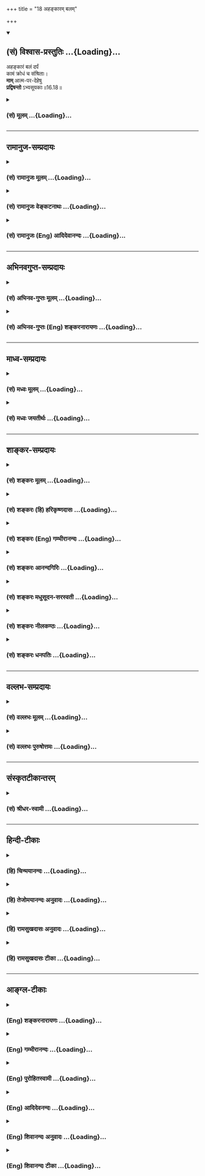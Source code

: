 +++
title = "18 अहङ्कारम् बलम्"

+++
<div class="js_include" newlevelforh1="2" title="(सं) विश्वास-प्रस्तुतिः" unfilled url="/mahAbhAratam/vyAsaH/shlokashaH/06-bhIShma-parva/03-bhagavad-gItA-parva/saMskRtam/vishvAsa-prastutiH/16_daivAsura-sampad-vib/18_ahankAram_balam.md">
<details open><summary><h2>(सं) विश्वास-प्रस्तुतिः ...{Loading}...</h2></summary>

अहङ्कारं बलं दर्पं  
कामं क्रोधं च संश्रिताः।  
**माम्** आत्म-पर-देहेषु  
**प्रद्विषन्तो** ऽभ्यसूयकाः॥16.18॥
</details>
</div>
<div class="js_include collapsed" newlevelforh1="3" title="(सं) मूलम्" unfilled url="/mahAbhAratam/vyAsaH/shlokashaH/06-bhIShma-parva/03-bhagavad-gItA-parva/saMskRtam/mUlam/16_daivAsura-sampad-vib/18_ahankAram_balam.md">
<details><summary><h3>(सं) मूलम् ...{Loading}...</h3></summary>

अहङ्कारं बलं दर्पं कामं क्रोधं च संश्रिताः।  
मामात्मपरदेहेषु प्रद्विषन्तोऽभ्यसूयकाः।।16.18।।
</details>
</div>


_________________
## रामानुज-सम्प्रदायः
<div class="js_include collapsed" newlevelforh1="3" title="(सं) रामानुजः मूलम्" unfilled url="/mahAbhAratam/vyAsaH/shlokashaH/06-bhIShma-parva/03-bhagavad-gItA-parva/saMskRtam/rAmAnujaH/mUlam/16_daivAsura-sampad-vib/18_ahankAram_balam.md">
<details><summary><h3>(सं) रामानुजः मूलम् ...{Loading}...</h3></summary>

।।16.18।। अनन्यापेक्षः अहम् एव सर्वं करोमि इति एवंरूपम् **अहङ्कारम्**
आश्रिताः; तथा सर्वस्य करणे मद्बलम् एव पर्याप्तम् इति च **बलम्;**
अतोमत्सदृशो न कश्चिद् अस्ति इति च **दर्पम्;**एवंभूतस्य मम काममात्रेण
सर्वं संपत्स्यते इति **कामम्;**मम ये अनिष्टकारिणः तान् सर्वान् हनिष्यामि
इति **च क्रोधम्;** एवम् एतान् **संश्रिताः** स्वदेहेषु **परदेहेषु** च
अवस्थितं सर्वस्य कारयितारं पुरुषोत्तमं **माम् अभ्यसूयकाः प्रद्विषन्तः**
कुयुक्तिभिः मत्स्थितौ दोषम् आविष्कुर्वन्तो माम् असहमानाः; अहङ्कारादिकान्
संश्रिताः; यागादिकं सर्वं क्रियाजातं कुर्वते इत्यर्थः।

</details>
</div>
<div class="js_include collapsed" newlevelforh1="3" title="(सं) रामानुजः वेङ्कटनाथः" unfilled url="/mahAbhAratam/vyAsaH/shlokashaH/06-bhIShma-parva/03-bhagavad-gItA-parva/saMskRtam/rAmAnujaH/venkaTanAthaH/16_daivAsura-sampad-vib/18_ahankAram_balam.md">
<details><summary><h3>(सं) रामानुजः वेङ्कटनाथः ...{Loading}...</h3></summary>

  
  
।।16.18।। पुनरुक्त्यादिपरिहारायानन्तरश्लोकस्य
सात्त्विकयजनेतिकर्तव्यतारूपगुणवैपरीत्यपरत्वमाह -- ते चेदृग्भूता यजन्त
इति। भगवानेव सर्वं कारयतीत्यस्य प्रतिक्षेपोऽहङ्कारः; यत्परिहाराय
स्मर्यतेयद्यहङ्कारमाश्रित्य यज्ञदानतपःक्रियाः। कुर्वंस्तत्फलमाप्नोति
पुनरावर्तनं तु तत् इति। बलवत्त्वमात्रस्यादोषत्वेऽपिभगवतो बलेन
इत्यादेर्विपरीतं स्वबलपर्याप्त्यनुसन्धानम्; तदुभयमूलो दर्पः
सर्वावज्ञानहेतुः पूज्यपूजाप्रतिस्पर्धी
भगवत्प्रसादादेवेष्टप्राप्त्यनिष्टपरिहारावित्यस्य विपरीतौ कामक्रोधाविति
क्रमेण दाम्भिकयज्ञेतिकर्तव्यताक्रमं विवृणोतिअनन्यापेक्ष इत्यादिभिः।
संश्रिताः सम्यनाश्रिताः; निरपेक्षहेतुत्वेनाभिमन्यमाना इत्यर्थः।
अत्रपरदेहेष्विति यज्ञानुकूलप्रतिकूलऋत्विक्तस्करादिविवक्षया सप्तम्या
स्थितिः सिद्धा सा च प्रवर्तनाद्यर्थमिति श्रुत्यादिभिः प्राक्प्रपञ्चितम्
तत्प्रतिपत्तिविरुद्धं स्मारयतिसर्वस्य कारयितारमिति।
हितप्रवर्तनमेवासूयाहेतुरिति भावः। पुरुषोत्तममिति --
यद्वैलक्षण्यविज्ञानमात्रात् कृतकृत्यो भवतीत्युक्तं; स हि महोपकारी
द्वेषासूयास्पदमेषामिति भावः। सर्वप्रवर्तनादिगुणकथनं; गुणेषु
दोषाविष्करणरूपासूयालक्षणव्यक्त्यर्थं च। पुरुषोत्तमप्रकरणे हि
स्मृत्यादिप्रवर्तनायसर्वस्य चाहं हृदि सन्निविष्टः \[15।15\] इत्युक्तम्
तदेवात्रमामात्मपरदेहेषु इत्यनेन स्मार्यत इति च
भावः। प्रद्विषन्तोऽभ्यसूयकाः इत्यनयोः प्रातिलोम्येन हेतुकार्यतयाऽन्वय
क्रमं यजन्त इत्यनुकर्षणेन वाक्यसमाप्तिं चाऽऽहकुयुक्तिभिरिति।
ईश्वरपरतन्त्रत्वे कथं कर्मवश्यता फलानां कर्ममूलत्वे च किमीश्वरेणेत्यादयः
कुयुक्तयः। अनसूयालक्षणव्याजेनासूयामपि बृहस्पतिरलक्षयत् -- न गुणान्गुणिनो
हन्ति स्तौति मन्दगुणा(चान्यान्गुणा) नपि। नान्यदोषेषु रमते (न
हसेच्चान्यदोषांश्च) साऽनसूया प्रकीर्तिता \[अ.स्मृ.37\] इति।
असहिष्णुत्वरूपेण लक्षणेन द्वेषं विवृणोतिमामसहमाना इति। असहमानत्वं च
तदाज्ञातिलङ्घनपर्यन्तमनुसन्धेयम्। एतच्च स्ववंश्यानामप्यशुचिनरकपतने
निदानम् यथोच्यतेमज्जन्ति पितरस्तस्य नरके शाश्वतीः समाः। द्विष्याद्यो
विबुधश्रेष्ठं देवं नारायणं हरिम् \[म.भा.12।346।6\] इति। एवंये द्विषन्ति
महात्मानं न स्मरन्ति च केशवम् (जनार्दनम)। न तेषां पुण्यतीर्थेषु गतिः
संसर्गिणामपि \[म.भा.12।336।36कुं.को.\] इत्यादि
चात्रानुसन्धेयम्। नामयज्ञैः \[16।17\] इत्यस्योपलक्षणमाहयागादिकं
सर्वमिति। ,

</details>
</div>
<div class="js_include collapsed" newlevelforh1="3" title="(सं) रामानुजः (Eng) आदिदेवानन्दः" unfilled url="/mahAbhAratam/vyAsaH/shlokashaH/06-bhIShma-parva/03-bhagavad-gItA-parva/saMskRtam/rAmAnujaH/english/AdidevAnandaH/16_daivAsura-sampad-vib/18_ahankAram_balam.md">
<details><summary><h3>(सं) रामानुजः (Eng) आदिदेवानन्दः ...{Loading}...</h3></summary>

16.18 They depend on their egoism in the form of 'I can do everything without the help of anyone'; likewise, in performing everything they depend on their power, 'My power is sufficient'; hence pride takes the following form, 'There is nobody like myself. Desire takes the form of,
'Because I am so, everything is fulfilled by my mere desire.' 'Wrath consits in conceiving, 'I shall slay those who cause evil to me.' Thus,
depending on themselves, they evince malice towards Me, the Supreme Person abiding in their own bodies as well as in the bodies of others;
and they hate Me. They endeavour to invent fallacious arguments against My existence, and being unable to tolerate Me, they perform all acts like sacrifices etc., depending only on their egoism.

</details>
</div>


_________________
## अभिनवगुप्त-सम्प्रदायः
<div class="js_include collapsed" newlevelforh1="3" title="(सं) अभिनव-गुप्तः मूलम्" unfilled url="/mahAbhAratam/vyAsaH/shlokashaH/06-bhIShma-parva/03-bhagavad-gItA-parva/saMskRtam/abhinava-guptaH/mUlam/16_daivAsura-sampad-vib/18_ahankAram_balam.md">
<details><summary><h3>(सं) अभिनव-गुप्तः मूलम् ...{Loading}...</h3></summary>

।।16.17 -- 16.20।। आत्मसंभाविता इत्यादि गतिमित्यन्तम्। यज्ञैर्यजन्ते नाम;
निष्फलमित्यर्थः। क्रोधेन हि सर्वं नश्यतीत्यर्थः। यद्वा नामयज्ञैः;
संज्ञामात्रेणैव +++(S; omit एव)+++ ये यज्ञाः तैः +++(S; omit तैः)+++। अथवा --
नामार्थं प्रसिद्ध्यर्थं ये यज्ञाः +++(omits ये यज्ञाः)+++ -- येन +++(S omits
येन)+++ यज्ञयाजी अयम् इति व्यपदेशो जायते -- ते दम्भपूर्वका एव; न तु फलन्ति।
क्रोधादिरूषितत्वादेव लोकान् द्विषन्तो मामेव द्विषन्ति। अहं वासुदेवो हि
सर्वावासः। आत्मनि च द्वेषवन्तः आत्मनो ( आत्मने) ह्यहितं निरयपातहेतुम्
आचरन्ति +++(S उपाचरन्ति)+++। तांश्चाहम् आसुरीष्वेव योनिषु क्षिपामि।

</details>
</div>
<div class="js_include collapsed" newlevelforh1="3" title="(सं) अभिनव-गुप्तः (Eng) शङ्करनारायणः" unfilled url="/mahAbhAratam/vyAsaH/shlokashaH/06-bhIShma-parva/03-bhagavad-gItA-parva/saMskRtam/abhinava-guptaH/english/shankaranArAyaNaH/16_daivAsura-sampad-vib/18_ahankAram_balam.md">
<details><summary><h3>(सं) अभिनव-गुप्तः (Eng) शङ्करनारायणः ...{Loading}...</h3></summary>

16.18 See Coment under 16.20

</details>
</div>


_________________
## माध्व-सम्प्रदायः
<div class="js_include collapsed" newlevelforh1="3" title="(सं) मध्वः मूलम्" unfilled url="/mahAbhAratam/vyAsaH/shlokashaH/06-bhIShma-parva/03-bhagavad-gItA-parva/saMskRtam/madhvaH/mUlam/16_daivAsura-sampad-vib/18_ahankAram_balam.md">
<details><summary><h3>(सं) मध्वः मूलम् ...{Loading}...</h3></summary>

।।16.18।। मामात्मपरदेहेष्विति। न कस्यचिद्विष्णुः कारयिता। यदि
स्यान्ममपीदानीं कारयत्वित्यादि ईश्वरो यदि सर्वस्य कारकः कारयीत माम्।
अद्येति वादिनं ब्रूयात्सदाऽधो यास्यसि इति सामवेदे यास्कश्रुतिः।

</details>
</div>
<div class="js_include collapsed" newlevelforh1="3" title="(सं) मध्वः जयतीर्थः" unfilled url="/mahAbhAratam/vyAsaH/shlokashaH/06-bhIShma-parva/03-bhagavad-gItA-parva/saMskRtam/madhvaH/jayatIrthaH/16_daivAsura-sampad-vib/18_ahankAram_balam.md">
<details><summary><h3>(सं) मध्वः जयतीर्थः ...{Loading}...</h3></summary>

।।16.18।। भगवद्द्वेषस्यात्मपरदेहाधिकरणत्वं कथं इत्यत आह **मामि**ति। कुतो
न कारयिता यदि स्यात्तर्हीदानीमकुर्वाणं मामपि कारयतु; कुर्वाणं च
निवारयतु; इत्यर्थः। सदाधो नित्यनरकम्।

</details>
</div>


_________________
## शाङ्कर-सम्प्रदायः
<div class="js_include collapsed" newlevelforh1="3" title="(सं) शङ्करः मूलम्" unfilled url="/mahAbhAratam/vyAsaH/shlokashaH/06-bhIShma-parva/03-bhagavad-gItA-parva/saMskRtam/shankaraH/mUlam/16_daivAsura-sampad-vib/18_ahankAram_balam.md">
<details><summary><h3>(सं) शङ्करः मूलम् ...{Loading}...</h3></summary>

।।16.18।। --,**अहंकारं** अहंकरणम् अहंकारः; विद्यमानैः अविद्यमानैश्च
गुणैः आत्मनि अध्यारोपितैः विशिष्टमात्मानमहम् इति मन्यते; सः अहंकारः
अविद्याख्यः कष्टतमः; सर्वदोषाणां मूलं सर्वानर्थप्रवृत्तीनां च; तम्। तथा
**बलं** पराभिभवनिमित्तं कामरागान्वितम्। **दर्पं** दर्पो नाम यस्य उद्भवे
धर्मम् अतिक्रामति सः अयम् अन्तःकरणाश्रयः दोषविशेषः। **कामं**
स्त्र्यादिविषयम्। **क्रोधम्** अनिष्टविषयम्। एतान् अन्यांश्च महतो दोषान्
**संश्रिताः।** किं च ते **माम्** ईश्वरम् **आत्मपरदेहेषु** स्वदेहे
परदेहेषु च तद्बुद्धिकर्मसाक्षिभूतं मां **प्रद्विषन्तः;**
मच्छासनातिवर्तित्वं प्रद्वेषः; तं कुर्वन्तः **अभ्यसूयकाः**
सन्मार्गस्थानां गुणेषु असहमानाः।।

</details>
</div>
<div class="js_include collapsed" newlevelforh1="3" title="(सं) शङ्करः (हि) हरिकृष्णदासः" unfilled url="/mahAbhAratam/vyAsaH/shlokashaH/06-bhIShma-parva/03-bhagavad-gItA-parva/saMskRtam/shankaraH/hindI/harikRShNadAsaH/16_daivAsura-sampad-vib/18_ahankAram_balam.md">
<details><summary><h3>(सं) शङ्करः (हि) हरिकृष्णदासः ...{Loading}...</h3></summary>

।।16.18।। अहंकार -- हमहम करनेका नाम अहंकार है; जिसके द्वारा अपनेमें
आरोपित किये हुए विद्यमान और अविद्यमान गुणोंसे अपनेको युक्त मानकर मनुष्य
हम हैं ऐसा मानता है; उसे अहंकार कहते हैं। यह अविद्या नामका बड़ा कठिन
दोष; समस्त दोषोंका और समस्त अनर्थमय प्रवृत्तियोंका मूल कारण है। कामना और
आसक्तिसे युक्त; दूसरेका पराभव करनेके लिये होनेवाला बल; दर्प -- जिसके
उत्पन्न होनेपर मनुष्य धर्मको अतिक्रमण कर जाता है; अन्तःकरणके आश्रित उस
दोषविशेषका नाम दर्प है। तथा स्त्री आदिके विषयमें होनेवाला काम और किसी
प्रकारका अनिष्ट होनेसे होनेवाला क्रोध; इन सब,दोषोंको तथा अन्यान्य महान्
दोषोंको भी अवलम्बन करनेवाले होते हैं। इसके सिवा वे अपने और दूसरोंके
शरीरमें स्थित; उनकी बुद्धि और कर्मके साक्षी; मुझ ईश्वरसे द्वेष करनेवाले
होते हैं -- मेरी आज्ञाको उल्लङ्घन करके चलना ही मुझसे द्वेष करना है; वे
वैसा करनेवाले हैं और सन्मार्गमें स्थित पुरुषोंके गुणोंको सहन न करके;
उनकी निन्दा करनेवाले होते हैं।

</details>
</div>
<div class="js_include collapsed" newlevelforh1="3" title="(सं) शङ्करः (Eng) गम्भीरानन्दः" unfilled url="/mahAbhAratam/vyAsaH/shlokashaH/06-bhIShma-parva/03-bhagavad-gItA-parva/saMskRtam/shankaraH/english/gambhIrAnandaH/16_daivAsura-sampad-vib/18_ahankAram_balam.md">
<details><summary><h3>(सं) शङ्करः (Eng) गम्भीरानन्दः ...{Loading}...</h3></summary>

16.18 Ahankaram, egotism-that which considers the Self to which have
been imputed actual and imaginary alities as 'I am this', which is
called ignorance and is most painful, and is the source of all ills as
also of all evil deeds; so also balam, power, which seeds to defear
others and is associated with passion and desire; darpam, arrogance, a
particular defect abiding in the mind, on the upsurge of which one
transgresses righteousness; kamam, passion with regard to women and
others; krodham, anger at things tha are undesirable;-samsritah,
resorting to these and other great evils; and further, pradvisantah,
hating; mam, Me, God-transgression of My ;nds is hatred (towards Me);
indulging in that, atma-para-dehesu, in their own and others' bodies as
the witness of their intellects and actions; (they become) abhyasuyakah,
envious by nature, intolerant of the alities of those who tread the
right path.

</details>
</div>
<div class="js_include collapsed" newlevelforh1="3" title="(सं) शङ्करः आनन्दगिरिः" unfilled url="/mahAbhAratam/vyAsaH/shlokashaH/06-bhIShma-parva/03-bhagavad-gItA-parva/saMskRtam/shankaraH/AnandagiriH/16_daivAsura-sampad-vib/18_ahankAram_balam.md">
<details><summary><h3>(सं) शङ्करः आनन्दगिरिः ...{Loading}...</h3></summary>

।।16.18।। आसुरीं संपदमभिजातैरधर्मजातमेव संचीयते प्रवृत्तेरपि वैदिके नैव
पुण्यमित्युक्तम्। ब्रह्मज्ञानात्पुनरासुरा दूरादेवोद्विजन्त इत्याह --
**अहंकारमिति।** अहंकारमेव स्फोरयति -- **विद्यमानैरिति।**
अध्यारोपितवैशिष्ट्यविषयत्वादहंकारस्याविद्यामूलत्वेनाविद्यात्वमाह --
**अविद्याख्य इति।** विवेकिभिस्तस्यातियत्नादेव हेयत्वं सूचयति -- **कष्टतम
इति।** तदेव स्पष्टयति -- **सर्वेति।** तं संश्रिता इति संबन्धः।
कार्यकरणसामर्थ्यमुक्तविशेषणं बलम्। अहंकार एव महवदधीरणापर्यन्तत्वेन
परिणतो दर्पस्तं व्याकरोति -- **दर्पो नामेत्यादिना।** अन्यांश्च
दोषान्मात्सर्यादीन्। न केवलमुक्तमेव तेषां विशेषणं किंतु कष्टतममस्ति
विशेषणान्तरमित्याह -- **किञ्चेति।** यद्यपीश्वरं प्रति द्वेषस्तेषां
संभाव्यते तथापि कथं स्वदेहे परदेहेषु च तं प्रति द्वेषो नहि तत्र
भोक्तारमन्तरेणेश्वरस्यावस्थानमित्याशङ्क्याह -- **तद्बुद्धीति।**
तेषामीश्वरं प्रति द्वेषमेव प्रकटयति, -- **मच्छासनेति।** ईश्वरस्य शासनं
श्रुतिस्मृतिरूपं तदतिवर्तित्वं तदुक्तार्थज्ञानानुष्ठानपराङ्मुखत्वम्।

</details>
</div>
<div class="js_include collapsed" newlevelforh1="3" title="(सं) शङ्करः मधुसूदन-सरस्वती" unfilled url="/mahAbhAratam/vyAsaH/shlokashaH/06-bhIShma-parva/03-bhagavad-gItA-parva/saMskRtam/shankaraH/madhusUdana-sarasvatI/16_daivAsura-sampad-vib/18_ahankAram_balam.md">
<details><summary><h3>(सं) शङ्करः मधुसूदन-सरस्वती ...{Loading}...</h3></summary>

।।16.18।। यक्ष्ये दास्यामीत्यादिसंकल्पेन दम्भाहंकारादिप्रधानेन
प्रवृत्तानामासुराणां बहिरङ्गसाधनमपि यागदानादिकं कर्म न
सिध्यत्यन्तरङ्गसाधनं तु ज्ञानवैराग्यभगवद्भजनादि तेषां दूरापास्तमेवेत्याह
-- अहंकारमिति। अहमभिमानरूपो योऽहंकारः स सर्वसाधारणः
एतैरारोपितैर्गुणैरात्मनो महत्त्वाभिमानमहंकारं,तथा बलं परपरिभवनिमित्तं
शरीरगतसामर्थ्यविशेषं दर्पं परावधीरणारूपं गुरुनृपाद्यतिक्रमकारणं
वित्तदोषविशेषं काममिष्टविषयाभिलाषं क्रोधमनिष्टविषयद्वेषं;
चकारात्परगुणासहिष्णुत्वरूपं मात्सर्यंमेवमन्यांश्च महतो दोषान् संश्रिताः
एतादृशा अपि पतितास्तव भक्त्या पूताः सन्तो नरके न पतिष्यन्तीति
चेन्नेत्याह। मामीश्वरं भगवन्तमात्मपरदेहेष्वात्मनां तेषामासुराणां परेषां
च तत्पुत्रभार्यादीनां देहेषु प्रेमास्पदेषु तत्तद्बुद्धिकर्मसाक्षितया
सन्तमतिप्रेमास्पदमपि दुर्दैवपरिपाकात्प्रद्विषन्तः ईश्वरस्य मम शासनं
श्रुतिस्मृतिरूपं तदुक्तार्थानुष्ठानपराङ्मुखतया तदतिवर्तनं मे
प्रद्वेषस्तं कुर्वन्तो नृपाद्या ज्ञान(लङ्घन)वरणमेव हि तत्प्रद्वेष इति
प्रसिद्धं लोके। ननु गुर्वादयः कथं तान्नानुशासन्ति तत्राह -- अभ्यसूयकाः
गुर्वादीनां वैदिकमार्गस्थानां कारुण्यादिगुणेषु प्रतारणादिदोषारोपकाः।
अतस्ते सर्वसाधनशून्या नरक एव पतन्तीत्यर्थः। मामात्मपरदेहेष्वित्यस्यापरा
व्याख्या। स्वदेहेषु परदेहेषु च चिदंशेन स्थितं मां प्रद्विषन्तो यजन्ते।
दम्भयज्ञेषु श्रद्धाया अभावाद्दीक्षादिनात्मनो वृथैव पीडा भवति। तथा
पश्वादीनामप्यविधिना हिंसया चैतन्यद्रौहमात्रमवशिष्यत इत्यपरा व्याख्या।
आत्मदेहे। जीवानाविष्टे भगवल्लीलाविग्रहे वासुदेवादिसमाख्ये
मनुष्यत्वादिभ्रमान्मां प्रद्विषन्तस्तथा परदेहेषु भक्तदेहेषु
प्रह्रादादिसमाख्येषु सर्वदाविर्भूतं मां प्रद्विषन्त इति योजना। उक्तंहि
नवमेअवजानन्ति मां मूढा मानुषीं तनुमाश्रितम्। परं भावमजानन्तो मम
भूतमहेश्वरम्।। मोघाशा मोघकर्माणो मोघज्ञाना विचेतसः। राक्षसीमासुरीं चैव
प्रकृतिं मोहिनीं श्रिताः इतिअव्यक्तं व्यक्तिमापन्नं मन्यन्ते मामबुद्धयः
इति चान्यत्र। तथाच भजनीयद्वेषान्न भक्त्या पूतता तेषां संभवतीत्यर्थः।

</details>
</div>
<div class="js_include collapsed" newlevelforh1="3" title="(सं) शङ्करः नीलकण्ठः" unfilled url="/mahAbhAratam/vyAsaH/shlokashaH/06-bhIShma-parva/03-bhagavad-gItA-parva/saMskRtam/shankaraH/nIlakaNThaH/16_daivAsura-sampad-vib/18_ahankAram_balam.md">
<details><summary><h3>(सं) शङ्करः नीलकण्ठः ...{Loading}...</h3></summary>

।।16.18।। अहंकारोऽहमेव सर्वश्रेष्ठ इति बुद्धिः। बलं शारीरं
धनाभिजननिमित्तं च। दर्पं परावज्ञाम्। कामं क्रोधं च संश्रिताः। मां
सर्वदेहेषु प्रविष्टम्। आत्मदेहे स्वदेहशोषणेनकर्षयन्तः शरीरस्थं
भूतग्राममचेतसः। मां चैवान्तःशरीरस्थं तान्विद्ध्यासुरनिश्चयान् इति
वक्ष्यमाणदिशा परदेहे च हिंसादिना प्रद्विषन्तः। अभ्यसूयकाः सर्वत्र गुणेषु
वेदोक्तेषु शमादिषु अशक्तत्वादिलक्षणं दोषमारोपयन्तः।

</details>
</div>
<div class="js_include collapsed" newlevelforh1="3" title="(सं) शङ्करः धनपतिः" unfilled url="/mahAbhAratam/vyAsaH/shlokashaH/06-bhIShma-parva/03-bhagavad-gItA-parva/saMskRtam/shankaraH/dhanapatiH/16_daivAsura-sampad-vib/18_ahankAram_balam.md">
<details><summary><h3>(सं) शङ्करः धनपतिः ...{Loading}...</h3></summary>

।।16.18।। न केवलं दभमेनाविधिपूर्वकं यजन्त इत्येतावदेवापि त्वहंकारं
विद्यामानैरविद्य मानौश्च गुणैरात्मन्यध्यारोपितैरात्मनो
विशिष्टत्वाभिमानमविद्याख्यं कष्टतमं सर्वदोषाणां सर्वानर्थप्रवत्तीनां च
मूलं तथा बलं पराभिभवमिमित्तं शरीरादिसामर्थ्यं कामरागान्वितं दर्प
धर्मातिक्रमतेमन्तःकरणाश्रयं दोषाविशेषं कामं स्त्र्यादिविषयं
क्रोधमनिष्टविषयं चतादेतानन्यांश्च मात्सर्यादीन्महतो दोषान् संश्रिताः।
किंच न केवलमहंकारादीनेव संश्रिताः कुंतु तदाश्रयेण मामीश्वरमात्मपरदेहेषु
स्वदेहेषु परदेहेषु च तद्धुद्धिकर्मसाक्षिणं मां प्रद्विषन्तः
श्रुतिस्मृतिरुपमच्छासनातिवर्तत्वं तदुक्तार्थानुष्ठानपराङ्युखत्वं
मद्वेषस्तं कुर्वन्तः दम्भेनाविधिपूर्वकं यजनं स्वदेहपीडनमहंकारदिकं
मदवज्ञानं च श्रुतिस्मृतिप्रतिषिद्धं समाश्रिता मदाज्ञातिवर्तन इत्यर्थः।
ननु सत्कर्मस्थानामनुवृत्तिं किमिति न कुर्वन्तीतिचेत्तत्राह। तेषां
गुणेष्वभ्यसूयकाः दोषाविष्करणशीलाः।

</details>
</div>


_________________
## वल्लभ-सम्प्रदायः
<div class="js_include collapsed" newlevelforh1="3" title="(सं) वल्लभः मूलम्" unfilled url="/mahAbhAratam/vyAsaH/shlokashaH/06-bhIShma-parva/03-bhagavad-gItA-parva/saMskRtam/vallabhaH/mUlam/16_daivAsura-sampad-vib/18_ahankAram_balam.md">
<details><summary><h3>(सं) वल्लभः मूलम् ...{Loading}...</h3></summary>

।।16.18।। अहङ्कारमिति। मां पुरुषोत्तमं सर्वेश्वरमिह लीलाकर्त्तारं सर्वत्र
वर्त्तमानं चेतनात्मानं च द्विपन्तो भवन्ति इदमेव तेषु महदासुरलक्षणं
पारुष्यम्।

</details>
</div>
<div class="js_include collapsed" newlevelforh1="3" title="(सं) वल्लभः पुरुषोत्तमः" unfilled url="/mahAbhAratam/vyAsaH/shlokashaH/06-bhIShma-parva/03-bhagavad-gItA-parva/saMskRtam/vallabhaH/puruShottamaH/16_daivAsura-sampad-vib/18_ahankAram_balam.md">
<details><summary><h3>(सं) वल्लभः पुरुषोत्तमः ...{Loading}...</h3></summary>

  
  
।।16.18।। अविधिपूर्वकं यजनं पूर्वं विवेचयति -- अहङ्कारमिति। अहङ्कारं
सत्त्वाभिमानं; बलं स्वसामर्थ्यं; दर्पं गर्वं; कामं मनोभिलाषं; क्रोधं
व्यर्थं हृदयक्लेशं; -- चकारेण हर्षोद्वेगादयः सङ्गृहीताः -- तान्
संश्रिताः सन्तः; आत्मपरदेहेषुमयि ते तेषु चाप्यहम् \[9।29\]
इत्युक्तरीत्या स्थितं मां प्रद्विषन्तः प्रकर्षेण द्वेषं कुर्वन्तो
मद्भजनादिनिन्दां कुर्वन्तः; अभ्यसूयकाः दोषरहितेषु दोषारोपकाः सन्तो यजन्त
इति पूर्वेणैव सम्बन्धः।  
  

</details>
</div>


_________________
## संस्कृतटीकान्तरम्
<div class="js_include collapsed" newlevelforh1="3" title="(सं) श्रीधर-स्वामी" unfilled url="/mahAbhAratam/vyAsaH/shlokashaH/06-bhIShma-parva/03-bhagavad-gItA-parva/saMskRtam/shrIdhara-svAmI/16_daivAsura-sampad-vib/18_ahankAram_balam.md">
<details><summary><h3>(सं) श्रीधर-स्वामी ...{Loading}...</h3></summary>

।।16.18।। अविधिपूर्वकत्वमेव प्रपञ्चयति **--** **अहंकारमिति।**
अहंकारादिसंश्रिताः सन्त आत्मपरदेहेषु स्वदेहेषु परदेहेषु च चिदंशेन स्थितं
मां प्रद्विषन्तो यजन्ते। दम्भयज्ञेषु श्रद्धाया अभावादात्मनो वृथैव पीडा
भवति। तथा पश्वादीनामपि अविधिना हिंसायां चैतन्यद्रोहमात्रमेवावशिष्यत इति
प्रद्विषन्त इत्युक्तम्। अभ्यसूयकाः सन्मार्गवर्तिनां गुणेषु दोषारोपकाः।

</details>
</div>


_________________
## हिन्दी-टीकाः
<div class="js_include collapsed" newlevelforh1="3" title="(हि) चिन्मयानन्दः" unfilled url="/mahAbhAratam/vyAsaH/shlokashaH/06-bhIShma-parva/03-bhagavad-gItA-parva/hindI/chinmayAnandaH/16_daivAsura-sampad-vib/18_ahankAram_balam.md">
<details><summary><h3>(हि) चिन्मयानन्दः ...{Loading}...</h3></summary>

।।16.18।। एक बार अहंकार के वशीभूत हो जाने पर मनुष्य का पशु से भी निम्नतम
स्तर तक निरन्तर पतन होता जाता है। कामना से उन्मत्त वह पुरुष सुसंस्कृत
मानव की प्रतिष्ठा से पदच्युत हो जाता है और तत्पश्चात् एक प्रभावहीन पशु
के समान संदिग्ध रूप में समाज में विचरण करता है ऐसा व्यक्ति शारीरिक
दृष्टि से मनुष्य होते हुए भी मानसिक दृष्टि से पशु ही होता है। इस श्लोक
में इन्हीं आसुरी लोगों का वर्णन किया गया है। यहाँ उल्लिखित अहंकारादि
अवगुणों में से एक अवगुण भी भ्रष्टता के तल तक गिराने के लिए पर्याप्त है;
परन्तु भगवान् कहते हैं कि आसुरी पुरुष इन सभी अवगुणों से युक्त होता है।
इतना ही नहीं; अपितु वह इन्हें ही श्रेष्ठ गुण मानकर इनका अवलम्बन भी करता
है। इनकी अभिव्यक्ति में ही वह सन्तोष का अनुभव करता है। प्राय नवयुवकों को
यह उपदेश दिया जाता है कि उन्हें अपनी निम्नस्तर की हीन प्रवृत्तियों के
प्रलोभनों का शिकार नहीं बनना चाहिए। कोई स्वच्छन्द प्रवृत्ति का युवक
प्रश्न पूछ सकता है कि इसमें क्या हानि है गीताचार्य कहते हैं कि सभी
सांस्कृतिक मूल्यों का अपमान करते हुए अहंकार स्वार्थ और कामुकता का जीवन
जीने का परिणाम सम्पूर्ण नाश है। उपर्युक्त आसुरी गुणों से युक्त लोग जीवन
की पवित्रता की उपेक्षा करेंगे और बिना किसी पश्चाताप् के उसे अपवित्र करने
में भी संकोच नहीं करेंगे। ये परनिन्दा में प्रवृत्त होंगे और सबके शरीर
में स्थित मुझ परमात्मा का द्वेष करेंगे। केवल शुद्धांन्तकरण में ही
परमात्मा अपने शुद्ध स्वरूप से व्यक्त होता है; न कि विषय वासनाओं से
आच्छादित अशुद्ध अन्तकरण में। सदाचार का पालन चित्त को शुद्ध करता है;
परन्तु अनैतिकता और दुराचार; जीवन के सुमधुर संगीत को अपने विकृत स्वरों के
द्वारा निरर्थक ध्वनि के रूप में परिवर्तित कर देते हैं। दुराचारी पुरुष
स्वयं अशान्त होकर अपने आसपास भी अशान्ति का वातावरण निर्मित करता है। अगले
श्लोक में इन असुरों के पतन को बताते हैं

</details>
</div>
<div class="js_include collapsed" newlevelforh1="3" title="(हि) तेजोमयानन्दः अनुवादः" unfilled url="/mahAbhAratam/vyAsaH/shlokashaH/06-bhIShma-parva/03-bhagavad-gItA-parva/hindI/tejomayAnandaH/anuvAdaH/16_daivAsura-sampad-vib/18_ahankAram_balam.md">
<details><summary><h3>(हि) तेजोमयानन्दः अनुवादः ...{Loading}...</h3></summary>

।।16.18।। अहंकार, बल, दर्प, काम और क्रोध के वशीभूत हुए परनिन्दा करने
वाले ये लोग अपने और दूसरों के शरीर में स्थित मुझ (परमात्मा) से द्वेष
करने वाले होते हैं।।

</details>
</div>
<div class="js_include collapsed" newlevelforh1="3" title="(हि) रामसुखदासः अनुवादः" unfilled url="/mahAbhAratam/vyAsaH/shlokashaH/06-bhIShma-parva/03-bhagavad-gItA-parva/hindI/rAmasukhadAsaH/anuvAdaH/16_daivAsura-sampad-vib/18_ahankAram_balam.md">
<details><summary><h3>(हि) रामसुखदासः अनुवादः ...{Loading}...</h3></summary>

।।16.18।। वे अहङ्कार, हठ, घमण्ड, कामना और क्रोधका आश्रय लेनेवाले मनुष्य
अपने और दूसरोंके शरीरमें रहनेवाले मुझ अन्तर्यामीके साथ द्वेष करते हैं
तथा (मेरे और दूसरोंके गुणोंमें) दोष-दृष्टि रखते हैं।

</details>
</div>
<div class="js_include collapsed" newlevelforh1="3" title="(हि) रामसुखदासः टीका" unfilled url="/mahAbhAratam/vyAsaH/shlokashaH/06-bhIShma-parva/03-bhagavad-gItA-parva/hindI/rAmasukhadAsaH/TIkA/16_daivAsura-sampad-vib/18_ahankAram_balam.md">
<details><summary><h3>(हि) रामसुखदासः टीका ...{Loading}...</h3></summary>

।।16.18।।***व्याख्या --***  **अहंकारं बलं दर्पं कामं क्रोधं च
संश्रिताः --** वे आसुर मनुष्य जो कुछ काम करेंगे; उसको अहङ्कार; हठ;
घमण्ड; काम और क्रोधसे करेंगे। जैसे भक्त भगवान्के आश्रित रहता है; ऐसे ही
वे आसुर लोग अहंकार; हठ; काम; आदिके आश्रित रहते हैं। उनके मनमें यह बात
अच्छी तरहसे जँची हुई रहती है कि अहङ्कार; हठ; घमण्ड; कामना और क्रोधके
बिना काम नहीं चलेगा संसारमें ऐसा होनेसे ही काम चलता है; नहीं तो
मनुष्योंको दुःख ही पाना पड़ता है जो इनका (अहङ्कार; हठ आदिका) आश्रय नहीं
लेते; वे बुरी तरहसे कुचले जाते हैं सीधेसादे व्यक्तिको संसारमें कौन
मानेगा इसलिये अहंकारादिके रहनेसे ही अपना मान होगा; सत्कार होगा और
लोगोंमें नाम होगा; जिससे लोगोंपर हमारा दबाव; आधिपत्य
रहेगा।**मामात्मपरदेहेषु प्रद्विषन्तः --** भगवान् कहते हैं कि मैं जो उनके
शरीरमें और दूसरोंके शरीरमें रहता हूँ; उस मेरे साथ वे आसुर मनुष्य वैर
रखते हैं। भगवान्के साथ वैर रखना क्या है -- **श्रुतिस्मृति ममैवाज्ञे य
उल्लङ्घ्य प्रवर्तते।  
  
** आज्ञाभङ्गी मम द्वेषी नरके पतति ध्रुवम्।। श्रुति और स्मृति -- ये दोनों
मेरी आज्ञाएँ हैं। इनका उल्लङ्घन करके जो मनमाने ढंगसे बर्ताव करता है; वह
मेरी आज्ञाभङ्ग करके मेरे साथ द्वेष रखनेवाला मनुष्य निश्चित ही नरकोंमें
गिरता है। वे अपने अन्तःकरणमें विराजमान परमात्माके साथ भी विरोध करते हैं
अर्थात् हृदयमें जो अच्छी स्फुरणाएँ होती हैं; सिद्धान्तकी अच्छी बातें आती
हैं; उनकी वे उपेक्षातिरस्कार करते हैं; उनको मानते नहीं। वे दूसरे लोगोंकी
अवज्ञा करते हैं; उनका तिरस्कार करते हैं; अपमान करते हैं; उनको दुःख देते
हैं; उनसे अच्छी तरहसे द्वेष रखते हैं। यह सब उन प्राणियोंके रूपमें
भगवान्के साथ द्वेष करना है।**अभ्यसूयकाः --** वे मेरे और दूसरोंके
गुणोंमें दोषदृष्टि रखते हैं। मेरे विषयमें वे कहते हैं कि भगवान् बड़े
पक्षपाती हैं वे भक्तोंकी तो रक्षा करते हैं और दूसरोंका विनाश करते हैं;
यह बात बढ़िया नहीं है। आजतक जितने संतमहात्मा हुए हैं और अभी भी जो
संतमहात्मा तथा अच्छी स्थितिवाले साधक हैं; उनके विषयमें वे आसुर लोग कहते
हैं कि उनमें भी रागद्वेष; कामक्रोध; स्वार्थ; दिखावटीपन आदि दोष पाये जाते
हैं किसी भी संतमहात्माका चरित्र ऐसा नहीं है; जिसमें ये दोष न आये हों अतः
यह सब पाखण्ड है हमने भी इन सब बातोंको करके देखा है हमने भी संयम किया है;
भजन किया है; व्रत किये हैं; तीर्थ किये हैं; पर वास्तवमें इनमें कोई दम
नहीं है हमें तो कुछ नहीं मिला; मुफ्तमें ही दुःख पाया उनके करनेमें वह समय
हमारा व्यर्थमें ही बरबाद हुआ है वे लोग भी किसीके बहकावेमें आकर अपना समय
बरबाद कर रहे हैं अभी ये ऐसे प्रवाहमें बहे हुए हैं और उलटे रास्तेपर जा
रहे हैं अभी इनको होश नहीं है; पर जब कभी चेतेंगे; तब उनको भी पता लगेगा
आदिआदि।

</details>
</div>


_________________
## आङ्ग्ल-टीकाः
<div class="js_include collapsed" newlevelforh1="3" title="(Eng) शङ्करनारायणः" unfilled url="/mahAbhAratam/vyAsaH/shlokashaH/06-bhIShma-parva/03-bhagavad-gItA-parva/english/shankaranArAyaNaH/16_daivAsura-sampad-vib/18_ahankAram_balam.md">
<details><summary><h3>(Eng) शङ्करनारायणः ...{Loading}...</h3></summary>

16.18. Clinging fast to egotism, force, pride, craving, and anger, these envious men hate Me in the bodies of their own and of others.

</details>
</div>
<div class="js_include collapsed" newlevelforh1="3" title="(Eng) गम्भीरानन्दः" unfilled url="/mahAbhAratam/vyAsaH/shlokashaH/06-bhIShma-parva/03-bhagavad-gItA-parva/english/gambhIrAnandaH/16_daivAsura-sampad-vib/18_ahankAram_balam.md">
<details><summary><h3>(Eng) गम्भीरानन्दः ...{Loading}...</h3></summary>

16.18 Resorting to egotism, power, arrogance, passion and anger, hating Me in their own and others' bodies, (they become) \[As the finite verb is missing in the verse, we have supplied 'they become'. S. adds the verb prabhavanti, wax strong, from verse 9, and constructs the last portion thus: '৷৷.the envious ones wax strond.' Following S. S.,
however, one may combine this verse with the preceding verse by taking
'perform sacrifices' as the finite verb.-Tr.'\] envious by nature.

</details>
</div>
<div class="js_include collapsed" newlevelforh1="3" title="(Eng) पुरोहितस्वामी" unfilled url="/mahAbhAratam/vyAsaH/shlokashaH/06-bhIShma-parva/03-bhagavad-gItA-parva/english/purohitasvAmI/16_daivAsura-sampad-vib/18_ahankAram_balam.md">
<details><summary><h3>(Eng) पुरोहितस्वामी ...{Loading}...</h3></summary>

16.18 Puffed up by power and inordinate conceit, swayed by lust and wrath, these wicked people hate Me Who am within them, as I am within all.

</details>
</div>
<div class="js_include collapsed" newlevelforh1="3" title="(Eng) आदिदेवनन्दः" unfilled url="/mahAbhAratam/vyAsaH/shlokashaH/06-bhIShma-parva/03-bhagavad-gItA-parva/english/AdidevanandaH/16_daivAsura-sampad-vib/18_ahankAram_balam.md">
<details><summary><h3>(Eng) आदिदेवनन्दः ...{Loading}...</h3></summary>

16.18 Depending on their egoism, power and pride, and also of desire and wrath, these malicious men hate Me in their own bodies and in those of others.

</details>
</div>
<div class="js_include collapsed" newlevelforh1="3" title="(Eng) शिवानन्दः अनुवादः" unfilled url="/mahAbhAratam/vyAsaH/shlokashaH/06-bhIShma-parva/03-bhagavad-gItA-parva/english/shivAnandaH/anuvAdaH/16_daivAsura-sampad-vib/18_ahankAram_balam.md">
<details><summary><h3>(Eng) शिवानन्दः अनुवादः ...{Loading}...</h3></summary>

16.18 Given over to egoism, power, haughtiness, lust and anger, these malicious people hate Me in their own bodies and in those of others.

</details>
</div>
<div class="js_include collapsed" newlevelforh1="3" title="(Eng) शिवानन्दः टीका" unfilled url="/mahAbhAratam/vyAsaH/shlokashaH/06-bhIShma-parva/03-bhagavad-gItA-parva/english/shivAnandaH/TIkA/16_daivAsura-sampad-vib/18_ahankAram_balam.md">
<details><summary><h3>(Eng) शिवानन्दः टीका ...{Loading}...</h3></summary>

16.18 अहङ्कारम् egoism; बलम् power; दर्पम् haughtiness; कामम् lust;
क्रोधम् anger; च and; संश्रिताः possessed of; माम् Me; आत्मपरदेहेषु in their own bodies and in those of others; प्रद्विषन्तः hating; अभ्यसूयकाः
(these) malicious people.Commentary They are selfsufficient and puffed up with mental and material power. They pose too much. They resent it much if they are belittled. The body is dearer to them than everything else. They live solely for it. If anybody tries to thwart their plans or schemes they become bitterly hostile towards him. They take vengeance on him and try to kill him mercilessly. They are extremely meanminded. Just as darness seems to be denser after night sets in; so also as their,folly increases; their arrogance grows; their egoism develops;
their pride swells; and their delusion augments day by day. They use brutal force to gain their selfish ends. They abuse and illtreat all those people who are truthful and charitable; and who are devoted to Me.Ahamkaram Egoism The selfarrogating principle; the effect or modification of ignorance. This is the source of all the defects and perversities in human nature and of all evil actions. Lust; anger;
greed; pride and hypocrisy are all attendants of egoism. It is very difficult to overcome this dire enemy; but through Vichara (right eniry)
it can be annihilated.These Asuras who are very egoistic on account of their deep ignorance esteem themselves very highly for the alities they possess and for those which they falsely superimpose upon themselves.
They think that they are very great persons on account of the good alities which they have superimposed upon themselves and their egoism is increased thery. They try to humiliate others by using their financial supremacy. They will bribe people to give false evidence and do anything to attain their selfish ends.Balam Power accompanied by lust and attachment. The Asuras use their strength of body to humiliate and destroy others. If a man is not established in Yama (the fivefold canon of ethical perfection; consisting of noninjury; truthfulness;
nonstealing; celibacy and noncovetousness); if he has no purity of heart; if his mind is surcharged or saturated with evil tendencies; and if he gets power of any sort; he will misuse or abuse it and try to humiliate or abuse others. Powers or Siddhis are bound to come if one practises concentration of mind. If he is endowed with Yama; he will never misuse them and so he will never have a downfall. That is the reason why Patanjali Maharshi says Powers are obstacles on the path of Yoga. Shun them ruthlessly. March onwards to the goal. Climb the ladder of Yoga till you attain the highest state of superconsciousness or Godconsciousness. Do not look back. Have no memories of the past.Yama is the very foundation of Yoga. Get yourself established in Yama before you take to concentration and meditation. Many aspirants get a downfall because they do not practise Yama to begin with. They jump at once to the practice of concentration and meditation. This is sad mistake.Darpa Haughtiness. A man whose heart is filled with haughtiness becomes very insolent and unjust and assumes an overbearing and domineering attitude towards others he never respects the elders; Gurus and others. This is a peculiar vice that has its seat in the mind. When this evil ality manifests itself; one swerves from the path of virtue.Krodha Anger manifests itself when one gets something unplesant and when he comes across something disagreeable.These Asuras hate Me; the Lord Who dwells in their own bodies as the silent witness of their thoughts and actions.
They think that I am also a human being and hate Me. They do not understand My allpervading and imperishable nature. They do not care at all to know and follow. My ;nds or the injunctions given in the Vedas and the Smritis. If anyone violates My ;nds given in the scriptures; it is surely tantamount to an act of hatred towards Me. These people are very malicious. They have evil intentions or impure motives. They are jealous of those persons who are virtuous and who tread the path of righteousness. Their hearts burn when they notice good alities in others. This is Matsarya; a form of jealousy. If a man superimposes evil alities on a virtuous man who is endowed with good alities; this is Asuya. If his heart burns when he sees a wealthy or prosperous man; this is Irshya.

</details>
</div>
